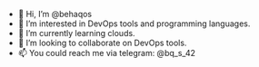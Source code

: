 - 👋 Hi, I’m @behaqos
- 👀 I’m interested in DevOps tools and programming languages.
- 🌱 I’m currently learning clouds.
- 💞️ I’m looking to collaborate on DevOps tools.
- 📫 You could reach me via telegram: @bq_s_42

<!---
behaqos/behaqos is a ✨ special ✨ repository because its `README.md` (this file) appears on your GitHub profile.
You can click the Preview link to take a look at your changes.
--->
